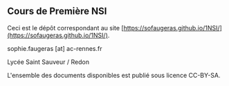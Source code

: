 ## Cours de Première NSI 

Ceci est le dépôt correspondant au site [https://sofaugeras.github.io/1NSI/](https://sofaugeras.github.io/1NSI/).


sophie.faugeras [at] ac-rennes.fr

Lycée Saint Sauveur / Redon  

L'ensemble des documents disponibles est publié sous licence CC-BY-SA.
